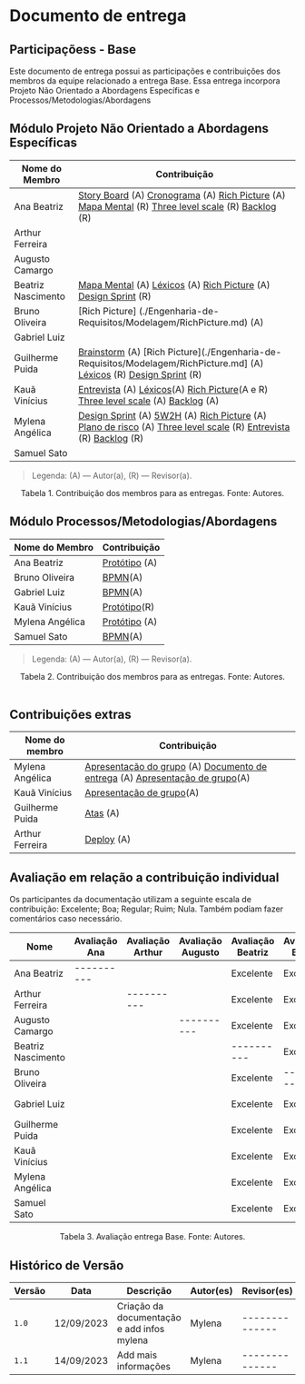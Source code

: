 # Documento de entrega
## Participaçõess - Base

Este documento de entrega possui as participações e contribuiçôes dos membros da equipe relacionado a entrega Base.
Essa entrega incorpora Projeto Não Orientado a Abordagens Específicas e Processos/Metodologias/Abordagens

## Módulo Projeto Não Orientado a Abordagens Específicas

| Nome do Membro     | Contribuição                                                                                                                                                                                  |
|--------------------|-----------------------------------------------------------------------------------------------------------------------------------------------------------------------------------------------|
| Ana Beatriz        | [Story Board](add) (A) [Cronograma](add) (A) [Rich Picture](add) (A) [Mapa Mental](add) (R) [Three level scale](Adicionar) (R) [Backlog](Adicionar) (R)|     
| Arthur Ferreira    |                                                                                                                    |     
| Augusto Camargo    |                                                                                                                                          |   
| Beatriz Nascimento |  [Mapa Mental](Adicionar) (A) [Léxicos](Adicionar) (A)  [Rich Picture](Adicionar) (A) [Design Sprint](Adicionar) (R)  |     
| Bruno Oliveira     |  [Rich Picture] (./Engenharia-de-Requisitos/Modelagem/RichPicture.md) (A)                                                      |     
| Gabriel Luiz       |                                                                                                                            |     
| Guilherme Puida    | [Brainstorm](./Engenharia-de-Requisitos/Elicitação/Brainstorm.md) (A) [Rich Picture](./Engenharia-de-Requisitos/Modelagem/RichPicture.md] (A) [Léxicos](./Engenharia-de-Requisitos/Modelagem/Léxicos.md) (R) [Design Sprint](Adicionar) (R) |
| Kauã Vinícius      |  [Entrevista](./Engenharia-de-Requisitos/Elicitação/Entrevista.md) (A) [Léxicos](./Engenharia-de-Requisitos/Modelagem/Léxicos.md)(A)  [Rich Picture](Adicionar)(A e R) [Three level scale](Adicionar) (A) [Backlog](Adicionar) (A)  |     
| Mylena Angélica    | [Design Sprint](2.0.Design_Sprint.md) (A) [5W2H](./Engenharia-de-Requisitos/Elicitação/5W2H.md) (A) [Rich Picture](Adicionar) (A)  [Plano de risco](Adicionar) (A) [Three level scale](Adicionar) (R) [Entrevista](Adicionar) (R) [Backlog](Adicionar) (R)|     
| Samuel Sato        | |     

> Legenda: (A) — Autor(a), (R) — Revisor(a).

<div style="text-align: center"> Tabela 1. Contribuição dos membros para as entregas. Fonte: Autores.</div>

## Módulo Processos/Metodologias/Abordagens

| Nome do Membro     | Contribuição                                                                                                                                                                                  |
|--------------------|-----------------------------------------------------------------------------------------------------------------------------------------------------------------------------------------------|
| Ana Beatriz        | [Protótipo](adicionar) (A) |          
| Bruno Oliveira     | [BPMN](adicionar)(A)                                                       |     
| Gabriel Luiz       | [BPMN](adicionar)(A)                                                                                                                    |    
| Kauã Vinícius      |  [Protótipo](adicionar)(R)                                                                                                                   
| Mylena Angélica    | [Protótipo](adicionar) (A) |     
| Samuel Sato        | [BPMN](adicionar)(A) |  
> Legenda: (A) — Autor(a), (R) — Revisor(a).

<div style="text-align: center"> Tabela 2. Contribuição dos membros para as entregas. Fonte: Autores.</div>

<br>

## Contribuições extras

| Nome do membro | Contribuição |
|----------------|--------------|
| Mylena Angélica | [Apresentação do grupo](adicionar) (A) [Documento de entrega](adicionar) (A) [Apresentação de grupo](ApresentacaoDeGrupo.md)(A) |
| Kauã Vinícius | [Apresentação de grupo](ApresentacaoDeGrupo.md)(A) | 
| Guilherme Puida | [Atas](adicionar) (A) |
| Arthur Ferreira | [Deploy](adicionar) (A) |


## Avaliação em relação a contribuição individual
Os participantes da documentação utilizam a seguinte escala de contribuição: Excelente; Boa; Regular; Ruim; Nula. 
Também podiam fazer comentários caso necessário.

|         Nome       | Avaliação Ana | Avaliação Arthur | Avaliação Augusto | Avaliação Beatriz | Avaliação Bruno | Avaliação Gabriel | Avaliação Guilherme | Avaliação Kauã | Avaliação Mylena | Avaliação Samuel | 
|--------------------|---------------|------------------|-------------------|-------------------|-----------------|-------------------|---------------------|----------------|------------------|------------------|
| Ana Beatriz        |----------     |                  |                   |Excelente          | Excelente                |                   | Excelente           |  Excelente              | Excelente        |                  |
| Arthur Ferreira    |               |----------        |                   |Excelente          | Excelente                |                   | Excelente           |   Excelente             |  Excelente       |                  |
| Augusto Camargo    |               |                  |----------         |Excelente          | Excelente                |                   | Excelente           |   Excelente             |  Excelente       |                  |
| Beatriz Nascimento |               |                  |                   |----------         | Excelente                |                   | Excelente           |    Excelente            | Excelente        |                  |
| Bruno Oliveira     |               |                  |                   |Excelente          |----------       |                   | Excelente           |   Excelente             |  Excelente       |                  |
| Gabriel Luiz       |               |                  |                   |Excelente          | Excelente                |----------         | Excelente           |  Excelente              |  Excelente       |                  |
| Guilherme Puida    |               |                  |                   |Excelente          | Excelente                |                   |----------           |  Excelente              | Excelente        |                  |
| Kauã Vinícius      |               |                  |                   |Excelente          | Excelente                |                   | Excelente           |----------      | Excelente        |                  |
| Mylena Angélica    |               |                  |                   |Excelente          | Excelente                |                   | Excelente           |  Excelente              |----------        |                  |
| Samuel Sato        |               |                  |                   |Excelente          | Excelente                |                   | Excelente          |  Excelente              | Excelente        |----------        |                                                                                                                                                        ||

<div style="text-align: center"> Tabela 3. Avaliação entrega Base. Fonte: Autores.</div>


## Histórico de Versão

| Versão | Data       | Descrição | Autor(es)        | Revisor(es)    |
|--------|------------|-----------|------------------|----------------|
| `1.0`  | 12/09/2023 | Criação da documentação e add infos mylena| Mylena           | -------------- |
| `1.1`  | 14/09/2023 | Add mais informações | Mylena           | -------------- |
